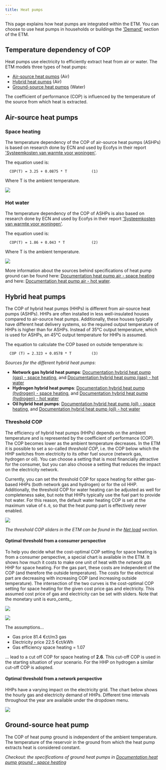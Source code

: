 ```yaml
---
title: Heat pumps
---
```


This page explains how heat pumps are integrated within the ETM. You can choose to use heat pumps in households or buildings the ['Demand'](https://pro.energytransitionmodel.com/scenario/demand/households/space-heating-and-hot-water) section of the ETM. 

## Temperature dependency of COP

Heat pumps use electricity to efficiently extract heat from air or water. The ETM models three types of heat pumps:

* [Air-source heat pumps](#air-source-heat-pumps) (Air)
* [Hybrid heat pumps](#hybrid-heat-pumps) (Air)
* [Ground-source heat pumps](#ground-source-heat-pump) (Water)

The coefficient of performance (COP) is influenced by the temperature of the source from which heat is extracted.

## Air-source heat pumps

### Space heating

The temperature dependency of the COP of air-source heat pumps (ASHPs) is based on research done by ECN and used by Ecofys in their report ['Systeemkosten van warmte voor woningen'](https://refman.energytransitionmodel.com/publications/2063).

The equation used is:

`  COP(T) = 3.25 + 0.0875 * T     		(1)`

Where T is the ambient temperature.

![](/img/docs/20170921_COP_space.png)

### Hot water

The temperature dependency of the COP of ASHPs is also based on research done by ECN and used by Ecofys in their report ['Systeemkosten van warmte voor woningen'](https://refman.energytransitionmodel.com/publications/2063).

The equation used is:

`  COP(T) = 1.86 + 0.043 * T     		(2)`

Where T is the ambient temperature.

![](/img/docs/20170921_COP_water.png)

More information about the sources behind specifications of heat pump ground can be found here: [Documentation heat pump air - space heating](https://github.com/quintel/etdataset-public/blob/master/nodes_source_analyses/energy/households/households_space_heater_heatpump_air_water_electricity.converter.xlsx) and here: [Documentation heat pump air - hot water](https://github.com/quintel/etdataset-public/blob/master/nodes_source_analyses/energy/households/households_water_heater_heatpump_air_water_electricity.converter.xlsx).

## Hybrid heat pumps

The COP of hybrid heat pumps (HHPs) is different from air-source heat pumps (ASHPs). HHPs are often installed in less well-insulated houses compared to air-source heat pumps. Additionally, these houses typically have different heat delivery systems, so the required output temperature of HHPs is higher than for ASHPs. Instead of 35°C output temperature, which is used for ASHPs, an 45°C output temperature for HHPs is assumed.

The equation to calculate the COP based on outside temperature is:

`  COP (T) = 2.323 + 0.0578 * T  		(3)`

_Sources for the different hybrid heat pumps_: 
* **Network gas hybrid heat pumps**: [Documentation hybrid heat pump (gas) - space heating](https://github.com/quintel/etdataset-public/blob/master/nodes_source_analyses/energy/households/households_space_heater_hybrid_heatpump_air_water_electricity.converter.xlsx), and [Documentation hybrid heat pump (gas) - hot water](https://github.com/quintel/etdataset-public/blob/master/nodes_source_analyses/energy/households/households_water_heater_hybrid_heatpump_air_water_electricity.converter.xlsx)
* **Hydrogen hybrid heat pumps**: [Documentation hybrid heat pump (hydrogen) - space heating](https://github.com/quintel/etdataset-public/blob/master/nodes_source_analyses/energy/households/households_space_heater_hybrid_hydrogen_heatpump_air_water_electricity.converter.xlsx), and [Documentation hybrid heat pump (hydrogen) - hot water](https://github.com/quintel/etdataset-public/blob/master/nodes_source_analyses/energy/households/households_water_heater_hybrid_hydrogen_heatpump_air_water_electricity.converter.xlsx)
* **Oil hybrid heat pumps**: [Documentation hybrid heat pump (oil) - space heating](https://github.com/quintel/etdataset-public/blob/master/nodes_source_analyses/energy/households/households_space_heater_hybrid_crude_oil_heatpump_air_water_electricity.xlsx), and [Documentation hybrid heat pump (oil) - hot water](https://github.com/quintel/etdataset-public/blob/master/nodes_source_analyses/energy/households/households_water_heater_hybrid_crude_oil_heatpump_air_water_electricity.xlsx)

### Threshold COP

The efficiency of hybrid heat pumps (HHPs) depends on the ambient temperature and is represented by the coefficient of performance (COP). The COP becomes lower as the ambient temperature decreases. In the ETM it is possible to set a so-called _threshold COP_, i.e. the COP below which the HHP switches from electricity to its other fuel source (network gas, hydrogen or oil). You can choose a setting that is most financially attractive for the consumer, but you can also choose a setting that reduces the impact on the electricity network.

Currently, you can set the threshold COP for space heating for either gas-based HHPs (both network gas and hydrogen) or for the oil HHP. Additionally, the threshold COP for water heating can be adjusted as well for completeness sake, but note that HHPs typically use the fuel part to provide hot water. For this reason, the default water heating COP is set at the maximum value of `6.0`, so that the heat pump part is effectively never enabled.

![](/img/docs/20240405_hhp_threshold_cop_sliders.png)

_The threshold COP sliders in the ETM can be found in the [Net load](https://energytransitionmodel.com/scenario/flexibility/flexibility_net_load/demand-response-behavior-of-hybrid-heat-pumps) section._


#### Optimal threshold from a consumer perspective
To help you decide what the cost-optimal COP setting for space heating is from a consumer perspective, a special chart is available in the ETM. It shows how much it costs to make one unit of heat with the _network gas_ HHP for space heating. For the gas part, these costs are independent of the COP (and therefore the outside temperature). The costs for the electrical part are decreasing with increasing COP (and increasing outside temperature). The intersection of the two curves is the cost-optimal COP setting for space heating for the given cost price gas and electricity. This assumed cost price of gas and electricity can be set with sliders. Note that the monetary unit is euro_cents_.

![](/img/docs/20210730_HHP_cost_optimal_COP_chart.png)

![](/img/docs/20200313_HHP_COP_gas_electricity_costs_sliders.png)

The assumptions...

- Gas price 81.4 €ct/m3 gas
- Electricity price 22.5 €ct/kWh
- Gas efficiency space heating = 1.07

... lead to a cut off COP for space heating of **2.6**. This cut-off COP is used in the starting situation of your scenario. For the HHP on hydrogen a similar cut-off COP is adopted.

#### Optimal threshold from a network perspective
HHPs have a varying impact on the electricity grid. The chart below shows the hourly gas and electricity demand of HHPs. Different time intervals throughout the year are available under the dropdown menu.

![](/img/docs/20240405_hourly_demand_HHP_households.png)

## Ground-source heat pump

The COP of heat pump ground is independent of the ambient temperature. The temperature of the reservoir in the ground from which the heat pump extracts heat is considered constant.

_Checkout: the specifications of ground heat pumps in [Documentation heat pump ground - space heating](https://github.com/quintel/etdataset-public/blob/master/nodes_source_analyses/energy/households/households_space_heater_heatpump_ground_water_electricity.converter.xlsx)_

